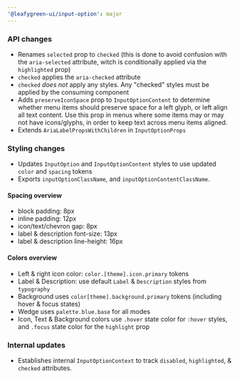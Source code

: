 ```yaml
---
'@leafygreen-ui/input-option': major
---
```


### API changes
- Renames `selected` prop to `checked` (this is done to avoid confusion with the `aria-selected` attribute, witch is conditionally applied via the `highlighted` prop)
 - `checked` applies the `aria-checked` attribute
 - `checked` _does not_ apply any styles. Any "checked" styles must be applied by the consuming component
- Adds `preserveIconSpace` prop to `InputOptionContent` to determine whether menu items should preserve space for a left glyph, or left align all text content. Use this prop in menus where some items may or may not have icons/glyphs, in order to keep text across menu items aligned.
- Extends `AriaLabelPropsWithChildren` in `InputOptionProps`

### Styling changes

- Updates `InputOption` and `InputOptionContent` styles to use updated `color` and `spacing` tokens
- Exports `inputOptionClassName`, and `inputOptionContentClassName`.

#### Spacing overview
 - block padding: 8px
 - inline padding: 12px
 - icon/text/chevron gap: 8px
 - label & description font-size: 13px
 - label & description line-height: 16px

#### Colors overview
 - Left & right icon color: `color.[theme].icon.primary` tokens 
 - Label & Description: use default `Label` & `Description` styles from `typography`
 - Background uses `color[theme].background.primary` tokens (including hover & focus states)
 - Wedge uses `palette.blue.base` for all modes
 - Icon, Text & Background colors use `.hover` state color for `:hover` styles, and `.focus` state color for the `highlight` prop


### Internal updates

- Establishes internal `InputOptionContext` to track `disabled`,  `highlighted`, & `checked` attributes.
